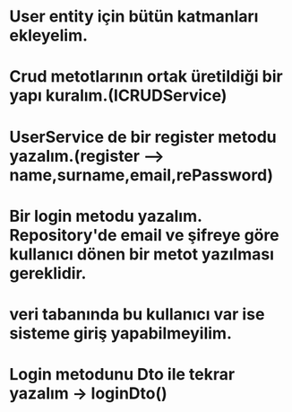 # User entity için bütün katmanları ekleyelim.
# Crud metotlarının ortak üretildiği bir yapı kuralım.(ICRUDService)
# UserService de bir register metodu yazalım.(register --> name,surname,email,rePassword)
# Bir login metodu yazalım. Repository'de email ve şifreye göre kullanıcı dönen bir metot yazılması gereklidir.
# veri tabanında bu kullanıcı var ise sisteme giriş yapabilmeyilim.

# Login metodunu Dto ile tekrar yazalım -> loginDto()